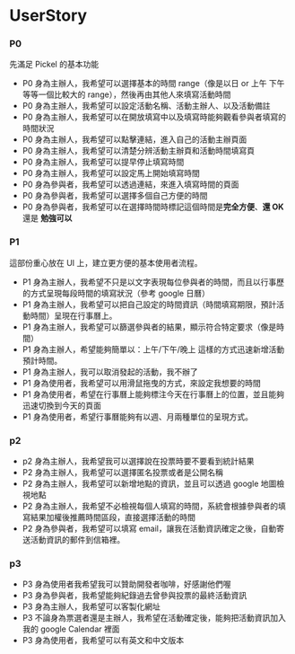 # UserStory
### P0

先滿足 Pickel 的基本功能

- P0 身為主辦人，我希望可以選擇基本的時間 range（像是以日 or 上午 下午 等等一個比較大的 range），然後再由其他人來填寫活動時間
- P0 身為主辦人，我希望可以設定活動名稱、活動主辦人、以及活動備註
- P0 身為主辦人，我希望可以在開放填寫中以及填寫時能夠觀看參與者填寫的時間狀況
- P0 身為主辦人，我希望可以點擊連結，進入自己的活動主辦頁面
- P0 身為主辦人，我希望可以清楚分辨活動主辦頁和活動時間填寫頁
- P0 身為主辦人，我希望可以提早停止填寫時間
- P0 身為主辦人，我希望可以設定馬上開始填寫時間
- P0 身為參與者，我希望可以透過連結，來進入填寫時間的頁面
- P0 身為參與者，我希望可以選擇多個自己方便的時間
- P0 身為參與者，我希望可以在選擇時間時標記這個時間是**完全方便**、**還 OK** 還是 **勉強可以**

### P1

這部份重心放在 UI 上，建立更方便的基本使用者流程。

- P1 身為主辦人，我希望不只是以文字表現每位參與者的時間，而且以行事歷的方式呈現每段時間的填寫狀況（參考 google 日曆）
- P1 身為主辦人，我希望可以把自己設定的時間資訊（時間填寫期限，預計活動時間）呈現在行事曆上。
- P1 身為主辦人，我希望可以篩選參與者的結果，顯示符合特定要求（像是時間）
- P1 身為主辦人，希望能夠簡單以：上午/下午/晚上 這樣的方式迅速新增活動預計時間。
- P1 身為主辦人，我可以取消發起的活動，我不辦了
- P1 身為使用者，我希望可以用滑鼠拖曳的方式，來設定我想要的時間
- P1 身為使用者，希望在行事曆上能夠標注今天在行事曆上的位置，並且能夠迅速切換到今天的頁面
- P1 身為使用者，希望行事曆能夠有以週、月兩種單位的呈現方式。

### p2

- p2 身為主辦人，我希望我可以選擇說在投票時要不要看到統計結果
- P2 身為主辦人，我希望可以選擇匿名投票或者是公開名稱
- P2 身為主辦人，我希望可以新增地點的資訊，並且可以透過 google 地圖檢視地點
- P2 身為主辦人，我希望不必檢視每個人填寫的時間，系統會根據參與者的填寫結果加權後推薦時間區段，直接選擇活動的時間
- P2 身為參與者，我希望可以填寫 email，讓我在活動資訊確定之後，自動寄送活動資訊的郵件到信箱裡。

### p3

- P3 身為使用者我希望我可以贊助開發者咖啡，好感謝他們喔
- P3 身為參與者，我希望能夠紀錄過去曾參與投票的最終活動資訊
- P3 身為主辦人，我希望可以客製化網址
- P3 不論身為票選者還是主辦人，我希望在活動確定後，能夠把活動資訊加入我的 google Calendar 裡面
- P3 身為使用者，我希望可以有英文和中文版本